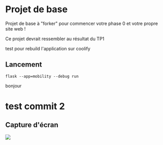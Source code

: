 # Projet de base

Projet de base à "forker" pour commencer votre phase 0 et votre propre site web !

Ce projet devrait ressembler au résultat du TP1

test pour rebuild l'application sur coolify

## Lancement

    flask --app=mobility --debug run

bonjour

# test commit 2


## Capture d'écran

<img src=docs/image1.png >
